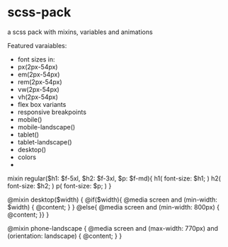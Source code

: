 # scss-pack
a scss pack with mixins, variables and animations


Featured varaiables:

 - font sizes in:
  - px(2px-54px)
  - em(2px-54px)
  - rem(2px-54px)
  - vw(2px-54px)
  - vh(2px-54px)
 - flex box variants
 - responsive breakpoints
  - mobile()
  - mobile-landscape()
  - tablet()
  - tablet-landscape()
  - desktop()
 - colors
 - 


mixin regular($h1: $f-5xl, $h2: $f-3xl, $p: $f-md){
h1(
font-size: $h1;
)
h2(
font-size: $h2;
)
p(
font-size: $p;
)
}



@mixin desktop($width) {
@if($width){
@media screen and (min-width: $width) {
        @content;
    }
}
@else{
    @media screen and (min-width: 800px) {
        @content;
    }}
}

@mixin phone-landscape {
    @media screen and (max-width: 770px) and (orientation: landscape) {
        @content;
    }
}